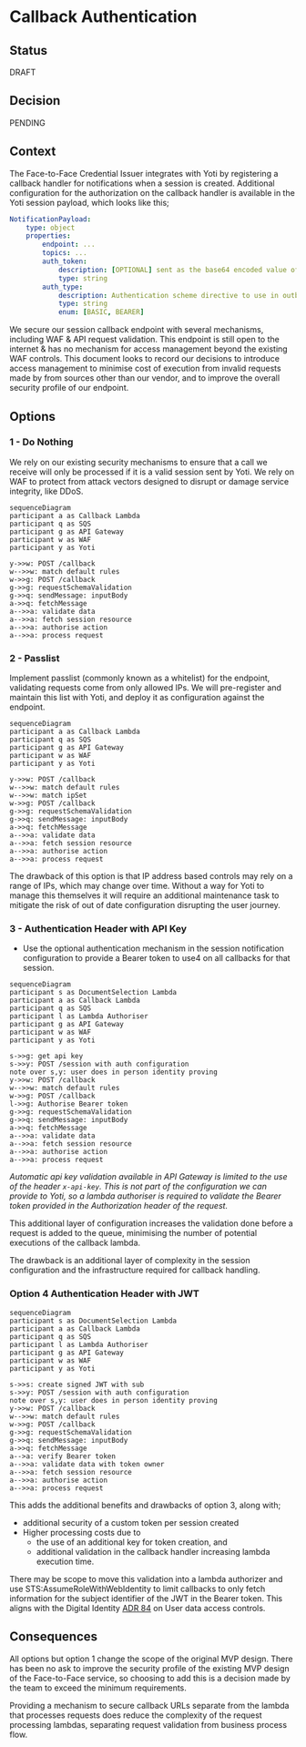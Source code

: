 # Callback Authentication

## Status
DRAFT

## Decision

PENDING

## Context

The Face-to-Face Credential Issuer integrates with Yoti by registering a callback handler for notifications when a session is created. Additional configuration for the authorization on the callback handler is available in the Yoti session payload, which looks like this;


```yaml
NotificationPayload:
    type: object
    properties:
        endpoint: ...
        topics: ...
        auth_token:
            description: [OPTIONAL] sent as the base64 encoded value of the Authorization header in notifications.
            type: string
        auth_type:
            description: Authentication scheme directive to use in outbound notifications. Defaults to BASIC.
            type: string
            enum: [BASIC, BEARER]
```

We secure our session callback endpoint with several mechanisms, including WAF & API request validation. This endpoint is still open to the internet & has no mechanism for access management beyond the existing WAF controls. This document looks to record our decisions to introduce access management to minimise cost of execution from invalid requests made by from sources other than our vendor, and to improve the overall security profile of our endpoint.

## Options

### 1 - Do Nothing
We rely on our existing security mechanisms to ensure that a call we receive will only be processed if it is a valid session sent by Yoti. We rely on WAF to protect from attack vectors designed to disrupt or damage service integrity, like DDoS.

```mermaid
sequenceDiagram
participant a as Callback Lambda
participant q as SQS
participant g as API Gateway
participant w as WAF
participant y as Yoti

y->>w: POST /callback
w-->>w: match default rules
w->>g: POST /callback
g->>g: requestSchemaValidation
g->>q: sendMessage: inputBody
a->>q: fetchMessage
a-->>a: validate data
a-->>a: fetch session resource
a-->>a: authorise action
a-->>a: process request
```

### 2 - Passlist
Implement passlist (commonly known as a whitelist) for the endpoint, validating requests come from only allowed IPs. We will pre-register and maintain this list with Yoti, and deploy it as configuration against the endpoint.

```mermaid
sequenceDiagram
participant a as Callback Lambda
participant q as SQS
participant g as API Gateway
participant w as WAF
participant y as Yoti

y->>w: POST /callback
w-->>w: match default rules
w-->>w: match ipSet
w->>g: POST /callback
g->>g: requestSchemaValidation
g->>q: sendMessage: inputBody
a->>q: fetchMessage
a-->>a: validate data
a-->>a: fetch session resource
a-->>a: authorise action
a-->>a: process request
```

The drawback of this option is that IP address based controls may rely on a range of IPs, which may change over time. Without a way for Yoti to manage this themselves it will require an additional maintenance task to mitigate the risk of out of date configuration disrupting the user journey.

### 3 - Authentication Header with API Key
- Use the optional authentication mechanism in the session notification configuration to provide a Bearer token to use4 on all callbacks for that session. 

```mermaid
sequenceDiagram
participant s as DocumentSelection Lambda
participant a as Callback Lambda
participant q as SQS
participant l as Lambda Authoriser
participant g as API Gateway
participant w as WAF
participant y as Yoti

s->>g: get api key
s->>y: POST /session with auth configuration
note over s,y: user does in person identity proving
y->>w: POST /callback
w-->>w: match default rules
w->>g: POST /callback
l->>g: Authorise Bearer token
g->>g: requestSchemaValidation
g->>q: sendMessage: inputBody
a->>q: fetchMessage
a-->>a: validate data
a-->>a: fetch session resource
a-->>a: authorise action
a-->>a: process request
```

_Automatic api key validation available in API Gateway is limited to the use of the header `x-api-key`. This is not part of the configuration we can provide to Yoti, so a lambda authoriser is required to validate the Bearer token provided in the Authorization header of the request._

This additional layer of configuration increases the validation done before a request is added to the queue, minimising the number of potential executions of the callback lambda.

The drawback is an additional layer of complexity in the session configuration and the infrastructure required for callback handling. 

### Option 4 Authentication Header with JWT

```mermaid
sequenceDiagram
participant s as DocumentSelection Lambda
participant a as Callback Lambda
participant q as SQS
participant l as Lambda Authoriser
participant g as API Gateway
participant w as WAF
participant y as Yoti

s->>s: create signed JWT with sub
s->>y: POST /session with auth configuration
note over s,y: user does in person identity proving
y->>w: POST /callback
w-->>w: match default rules
w->>g: POST /callback
g->>g: requestSchemaValidation
g->>q: sendMessage: inputBody
a->>q: fetchMessage
a-->a: verify Bearer token
a-->>a: validate data with token owner
a-->>a: fetch session resource
a-->>a: authorise action
a-->>a: process request
```

This adds the additional benefits and drawbacks of option 3, along with;
- additional security of a custom token per session created
- Higher processing costs due to
    - the use of an additional key for token creation, and 
    - additional validation in the callback handler increasing lambda execution time. 

There may be scope to move this validation into a lambda authorizer and use STS:AssumeRoleWithWebIdentity to limit callbacks to only fetch information for the subject identifier of the JWT in the Bearer token. This aligns with the Digital Identity [ADR 84](https://github.com/alphagov/digital-identity-architecture/blob/main/adr/0084-minimising-user-data-access-permissions.md) on User data access controls.

## Consequences

All options but option 1 change the scope of the original MVP design. There has been no ask to improve the security profile of the existing MVP design of the Face-to-Face service, so choosing to add this is a decision made by the team to exceed the minimum requirements.

Providing a mechanism to secure callback URLs separate from the lambda that processes requests does reduce the complexity of the request processing lambdas, separating request validation from business process flow. 